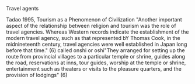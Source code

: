 Travel agents


Tadao 1995, Tourism as a Phenomenon of Civilization
	"Another important aspect of the relationship between religion and tourism was the role of travel agencies. Whereas Western records indicate the establishment of the modern travel agency, such as that represented bY Thomas Cook, in the midnineteenth century, travel agencies were well established in Japan long before that time." (6)
	called onshi or oshi"They arranged for setting up the route from provincial villages to a particular temple or shrine, guides along the road, reservations at inns, tour guides, worship at the temple or shrine, entertainment such as theaters or visits to the pleasure quarters, and the provision of lodgings" (6)